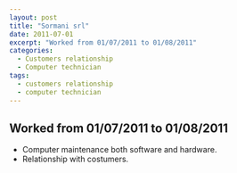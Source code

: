```yaml
---
layout: post
title: "Sormani srl"
date: 2011-07-01
excerpt: "Worked from 01/07/2011 to 01/08/2011"
categories:
  - Customers relationship
  - Computer technician
tags:
  - customers relationship
  - computer technician
---
```


## Worked from 01/07/2011 to 01/08/2011

- Computer maintenance both software and hardware.
- Relationship with costumers.